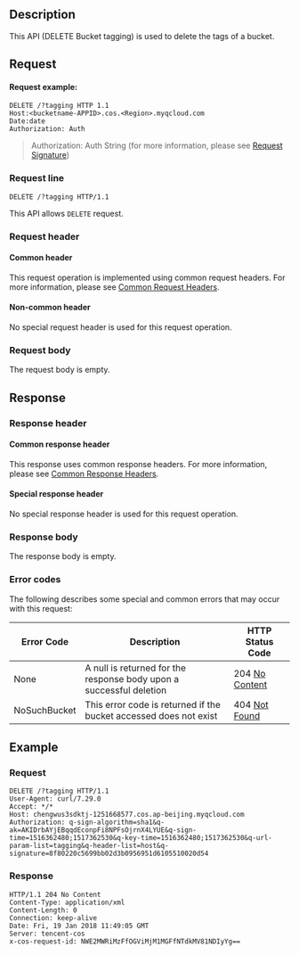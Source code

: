 ## Description
This API (DELETE Bucket tagging) is used to delete the tags of a bucket.

## Request
#### Request example:

```
DELETE /?tagging HTTP 1.1
Host:<bucketname-APPID>.cos.<Region>.myqcloud.com
Date:date
Authorization: Auth
```
> Authorization: Auth String (for more information, please see [Request Signature](https://intl.cloud.tencent.com/document/product/436/7778))


### Request line

```
DELETE /?tagging HTTP/1.1
```

This API allows `DELETE` request.


### Request header

#### Common header

This request operation is implemented using common request headers. For more information, please see [Common Request Headers](https://cloud.tencent.com/document/product/436/7728 "Common Request Headers").

#### Non-common header


No special request header is used for this request operation.

### Request body
The request body is empty.
## Response
### Response header

#### Common response header

This response uses common response headers. For more information, please see [Common Response Headers](https://intl.cloud.tencent.com/document/product/436/7729 "Common Request Headers").

#### Special response header

No special response header is used for this request operation.

### Response body
The response body is empty.

### Error codes
The following describes some special and common errors that may occur with this request:

Error Code | Description | HTTP Status Code
---|---|---
None|A null is returned for the response body upon a successful deletion | 204 [No Content](https://tools.ietf.org/html/rfc7231#section-6.3.5)
NoSuchBucket|This error code is returned if the bucket accessed does not exist | 404 [Not Found](https://tools.ietf.org/html/rfc7231#section-6.5.4)


## Example

### Request

```
DELETE /?tagging HTTP/1.1
User-Agent: curl/7.29.0
Accept: */*
Host: chengwus3sdktj-1251668577.cos.ap-beijing.myqcloud.com
Authorization: q-sign-algorithm=sha1&q-ak=AKIDrbAYjEBqqdEconpFi8NPFsOjrnX4LYUE&q-sign-time=1516362480;1517362530&q-key-time=1516362480;1517362530&q-url-param-list=tagging&q-header-list=host&q-signature=8f80220c5699bb02d3b0956951d6105510020d54
```

### Response

```
HTTP/1.1 204 No Content
Content-Type: application/xml
Content-Length: 0
Connection: keep-alive
Date: Fri, 19 Jan 2018 11:49:05 GMT
Server: tencent-cos
x-cos-request-id: NWE2MWRiMzFfOGViMjM1MGFfNTdkMV81NDIyYg==
```



